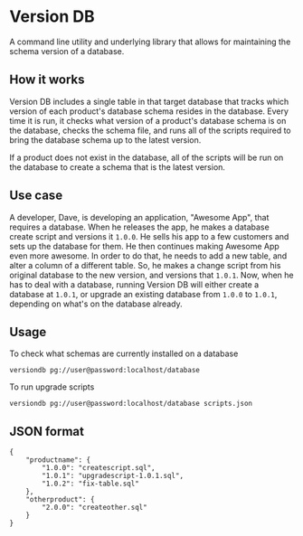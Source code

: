 # Version DB

A command line utility and underlying library that allows for maintaining the schema version of a database.

## How it works

Version DB includes a single table in that target database that tracks which version of each product's database schema resides in the database. Every time it is run, it checks what version of a product's database schema is on the database, checks the schema file, and runs all of the scripts required to bring the database schema up to the latest version.

If a product does not exist in the database, all of the scripts will be run on the database to create a schema that is the latest version.

## Use case

A developer, Dave, is developing an application, "Awesome App", that requires a database. When he releases the app, he makes a database create script and versions it `1.0.0`. He sells his app to a few customers and sets up the database for them. He then continues making Awesome App even more awesome. In order to do that, he needs to add a new table, and alter a column of a different table. So, he makes a change script from his original database to the new version, and versions that `1.0.1`. Now, when he has to deal with a database, running Version DB will either create a database at `1.0.1`, or upgrade an existing database from `1.0.0` to `1.0.1`, depending on what's on the database already.

## Usage

To check what schemas are currently installed on a database

    versiondb pg://user@password:localhost/database

To run upgrade scripts

    versiondb pg://user@password:localhost/database scripts.json

## JSON format

    {
    	"productname": {
    		"1.0.0": "createscript.sql",
    		"1.0.1": "upgradescript-1.0.1.sql",
    		"1.0.2": "fix-table.sql"
    	},
    	"otherproduct": {
    		"2.0.0": "createother.sql"
    	}
    }